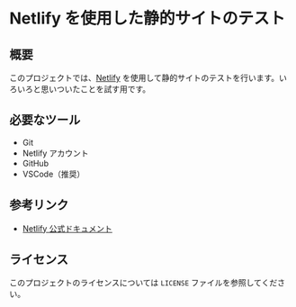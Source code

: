 # Netlify を使用した静的サイトのテスト

## 概要
このプロジェクトでは、[Netlify](https://www.netlify.com/) を使用して静的サイトのテストを行います。いろいろと思いついたことを試す用です。

## 必要なツール
- Git
- Netlify アカウント
- GitHub
- VSCode（推奨）

## 参考リンク
- [Netlify 公式ドキュメント](https://docs.netlify.com/)

## ライセンス
このプロジェクトのライセンスについては `LICENSE` ファイルを参照してください。

